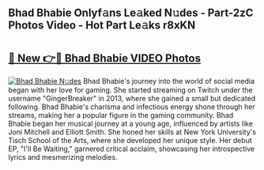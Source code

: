 ## Bhad Bhabie Onlyf𝚊ns Le𝚊ked N𝚞des - Part-2zC Photos Video - Hot Part Le𝚊ks r8xKN

# <h2><a href="http://ab92009.deff.icu/?id=Bhad+Bhabie">🔗 New 👉🔴 Bhad Bhabie VIDEO Photos</a></h2>

[![Bhad Bhabie N𝚞des](https://i.imgur.com/rIISA9y.gif)](http://ab92009.deff.icu/?id=Bhad+Bhabie)
Bhad Bhabie's journey into the world of social media began with her love for gaming. She started streaming on Twitch under the username "GingerBreaker" in 2013, where she gained a small but dedicated following. Bhad Bhabie's charisma and infectious energy shone through her streams, making her a popular figure in the gaming community. Bhad Bhabie began her musical journey at a young age, influenced by artists like Joni Mitchell and Elliott Smith. She honed her skills at New York University's Tisch School of the Arts, where she developed her unique style. Her debut EP, "I'll Be Waiting," garnered critical acclaim, showcasing her introspective lyrics and mesmerizing melodies.
